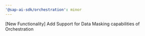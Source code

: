 ```yaml
---
'@sap-ai-sdk/orchestration': minor
---
```


[New Functionality] Add Support for Data Masking capabilities of Orchestration
